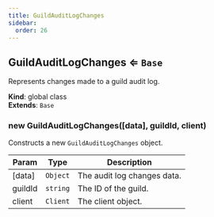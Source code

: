 ```yaml
---
title: GuildAuditLogChanges
sidebar:
  order: 26
---
```




## GuildAuditLogChanges ⇐ <code>Base</code>
Represents changes made to a guild audit log.

**Kind**: global class  
**Extends**: <code>Base</code>  
<a name="new_GuildAuditLogChanges_new"></a>

### new GuildAuditLogChanges([data], guildId, client)
Constructs a new `GuildAuditLogChanges` object.


| Param | Type | Description |
| --- | --- | --- |
| [data] | <code>Object</code> | The audit log changes data. |
| guildId | <code>string</code> | The ID of the guild. |
| client | <code>Client</code> | The client object. |

